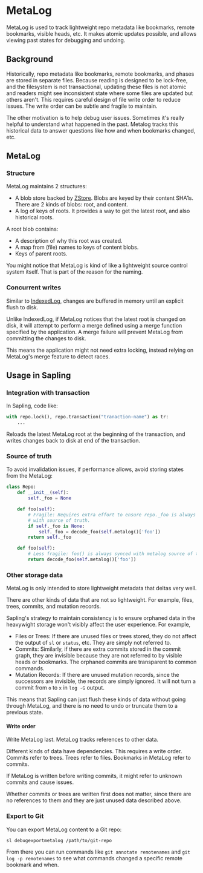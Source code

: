 # MetaLog

MetaLog is used to track lightweight repo metadata like bookmarks, remote
bookmarks, visible heads, etc. It makes atomic updates possible, and allows
viewing past states for debugging and undoing.

## Background

Historically, repo metadata like bookmarks, remote bookmarks, and phases are
stored in separate files. Because reading is designed to be lock-free, and the
filesystem is not transactional, updating these files is not atomic and readers
might see inconsistent state where some files are updated but others aren't.
This requires careful design of file write order to reduce issues. The write
order can be subtle and fragile to maintain.

The other motivation is to help debug user issues. Sometimes it's really
helpful to understand what happened in the past. Metalog tracks this historical
data to answer questions like how and when bookmarks changed, etc.

## MetaLog

### Structure

MetaLog maintains 2 structures:
- A blob store backed by [ZStore](/docs/dev/internals/zstdelta.md#zstore). Blobs are keyed by their
  content SHA1s. There are 2 kinds of blobs: root, and content.
- A log of keys of roots. It provides a way to get the latest root, and also
  historical roots.

A root blob contains:
- A description of why this root was created.
- A map from (file) names to keys of content blobs.
- Keys of parent roots.

You might notice that MetaLog is kind of like a lightweight source control system
itself. That is part of the reason for the naming.

### Concurrent writes

Similar to [IndexedLog](/docs/dev/internals/indexedlog.md#concurrent-writes), changes are buffered
in memory until an explicit flush to disk.

Unlike IndexedLog, if MetaLog notices that the latest root is changed on disk,
it will attempt to perform a merge defined using a merge function specified by
the application. A merge failure will prevent MetaLog from committing the
changes to disk.

This means the application might not need extra locking, instead relying on
MetaLog's merge feature to detect races.

## Usage in Sapling

### Integration with transaction

In Sapling, code like:

```python
with repo.lock(), repo.transaction("tranaction-name") as tr:
    ...
```

Reloads the latest MetaLog root at the beginning of the transaction, and writes
changes back to disk at end of the transaction.

### Source of truth

To avoid invalidation issues, if performance allows, avoid storing states from
the MetaLog:

```python
class Repo:
    def __init__(self):
        self._foo = None

    def foo(self):
        # Fragile: Requires extra effort to ensure repo._foo is always synced
        # with source of truth.
        if self._foo is None:
            self._foo = decode_foo(self.metalog()['foo'])
        return self._foo

    def foo(self):
        # Less fragile: foo() is always synced with metalog source of truth.
        return decode_foo(self.metalog()['foo'])
```

### Other storage data

MetaLog is only intended to store lightweight metadata that deltas very well.

There are other kinds of data that are not so lightweight. For example, files,
trees, commits, and mutation records.

Sapling's strategy to maintain consistency is to ensure orphaned data in the
heavywight storage won't visibly affect the user experience. For example,
- Files or Trees: If there are unused files or trees stored, they do not
  affect the output of `sl` or `status`, etc. They are simply not referred to.
- Commits: Similarly, if there are extra commits stored in the commit graph,
  they are invisible because they are not referred to by visible heads or
  bookmarks. The orphaned commits are transparent to common commands.
- Mutation Records: If there are unused mutation records, since the successors
  are invisible, the records are simply ignored. It will not turn a commit
  from `o` to `x` in `log -G` output.

This means that Sapling can just flush these kinds of data without going
through MetaLog, and there is no need to undo or truncate them to a previous
state.

#### Write order

Write MetaLog last. MetaLog tracks references to other data.

Different kinds of data have dependencies. This requires a write order.
Commits refer to trees. Trees refer to files. Bookmarks in MetaLog refer to
commits.

If MetaLog is written before writing commits, it might refer to unknown
commits and cause issues.

Whether commits or trees are written first does not matter, since there are no
references to them and they are just unused data described above.

### Export to Git

You can export MetaLog content to a Git repo:

    sl debugexportmetalog /path/to/git-repo

From there you can run commands like `git annotate remotenames` and
`git log -p remotenames` to see what commands changed a specific remote bookmark
and when.
